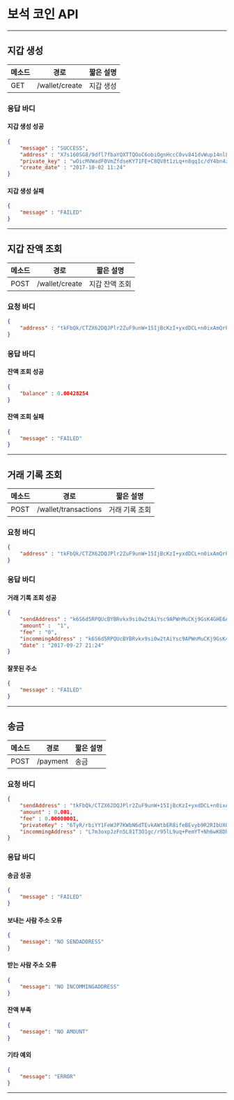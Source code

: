 # 보석 코인 API
---
## 지갑 생성

메소드 | 경로 | 짧은 설명
--- | --- | ---
GET | /wallet/create | 지갑 생성

### 응답 바디
#### 지갑 생성 성공
```json
{
    "message" : "SUCCESS",
    "address" : "X7s160SG8/9dfl7fbaYQXTTQOoC6obiOgnHccC0vv841dvWup14nlLLJa+DVeyAM",
    "private_key" : "wOicMVWadF0VmZfdseKY71FE+C8QV8t1zLq+n8qq1c/dY4bn4zOBRT8KYosN8xDEE0Dy5JB69k5lxTiOW2ny5GJJJGPSzaM/kKmbWQsTaxw=",
    "create_date" : "2017-10-02 11:24"
}
```
#### 지갑 생성 실패
```json
{
    "message" : "FAILED"
}
```
---

## 지갑 잔액 조회

메소드 | 경로 | 짧은 설명
--- | --- | ---
POST | /wallet/create | 지갑 잔액 조회

### 요청 바디
```json
{
	"address" : "tkFbQk/CTZX62DQJPlr2ZuF9unW+15IjBcKzI+yxdDCL+n0ixAmQrP6u3o+v7oO1"
}
```

### 응답 바디
#### 잔액 조회 성공
```json
{
    "balance" : 0.00428254
}
```
#### 잔액 조회 실패
```json
{
    "message" : "FAILED"
}
```
---

## 거래 기록 조회

메소드 | 경로 | 짧은 설명
--- | --- | ---
POST | /wallet/transactions | 거래 기록 조회

### 요청 바디
```json
{
	"address" : "tkFbQk/CTZX62DQJPlr2ZuF9unW+15IjBcKzI+yxdDCL+n0ixAmQrP6u3o+v7oO1"
}
```
### 응답 바디
#### 거래 기록 조회 성공
```json
{
    "sendAddress" :	"k6S6d5RPQUcBYBRvkx9si0w2tAiYsc9APWnMuCKj9GsK4GHE6AOEeI8kjpapC2Hw",
    "amount" :	"1",
    "fee" :	"0",
    "incommingAddress" : "k6S6d5RPQUcBYBRvkx9si0w2tAiYsc9APWnMuCKj9GsK4GHE6AOEeI8kjpapC2Hw",
    "date" : "2017-09-27 21:24"
}
```
#### 잘못된 주소
```json
{
    "message" : "FAILED"
}
```
---

## 송금

메소드 | 경로 | 짧은 설명
--- | --- | ---
POST | /payment | 송금

### 요청 바디
```json
{
	"sendAddress" : "tkFbQk/CTZX62DQJPlr2ZuF9unW+15IjBcKzI+yxdDCL+n0ixAmQrP6u3o+v7oO1",
    "amount" : 0.001,
    "fee" : 0.00000001,
    "privateKey" : "6TyR/rbiYY1FeWJP7KWbN6dTEvkAWtbER8ifeBEvyb9R2RIbUXOiisf79H7hb5XQicOBala+7Se1tWLcWXne69XZyaoD+bFo6wMfXrVUd",
    "incommingAddress" : "L7m3oxpJzFn5L81T3O1gc/r95lL9uq+PemYT+Nh6wK8DhM4dB25sIh/tqpGTfa5U"
}
```

### 응답 바디
#### 송금 성공
```json
{
	"message" : "FAILED"
}
```
#### 보내는 사람 주소 오류
```json
{
    "message": "NO SENDADDRESS"
}
```
#### 받는 사람 주소 오류
```json
{
    "message": "NO INCOMMINGADDRESS"
}
```
#### 잔액 부족
```json
{
    "message": "NO AMOUNT"
}
```
#### 기타 예외
```json
{
    "message": "ERROR"
}
```
---
